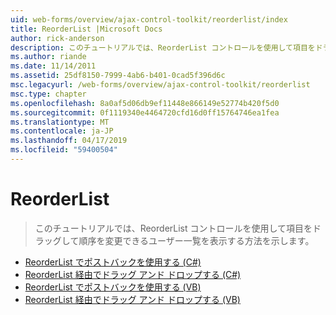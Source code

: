 ```yaml
---
uid: web-forms/overview/ajax-control-toolkit/reorderlist/index
title: ReorderList |Microsoft Docs
author: rick-anderson
description: このチュートリアルでは、ReorderList コントロールを使用して項目をドラッグして順序を変更できるユーザー一覧を表示する方法を示します。
ms.author: riande
ms.date: 11/14/2011
ms.assetid: 25df8150-7999-4ab6-b401-0cad5f396d6c
msc.legacyurl: /web-forms/overview/ajax-control-toolkit/reorderlist
msc.type: chapter
ms.openlocfilehash: 8a0af5d06db9ef11448e866149e52774b420f5d0
ms.sourcegitcommit: 0f1119340e4464720cfd16d0ff15764746ea1fea
ms.translationtype: MT
ms.contentlocale: ja-JP
ms.lasthandoff: 04/17/2019
ms.locfileid: "59400504"
---
```

# <a name="reorderlist"></a>ReorderList

> このチュートリアルでは、ReorderList コントロールを使用して項目をドラッグして順序を変更できるユーザー一覧を表示する方法を示します。


- [ReorderList でポストバックを使用する (C#)](using-postbacks-with-reorderlist-cs.md)
- [ReorderList 経由でドラッグ アンド ドロップする (C#)](drag-and-drop-via-reorderlist-cs.md)
- [ReorderList でポストバックを使用する (VB)](using-postbacks-with-reorderlist-vb.md)
- [ReorderList 経由でドラッグ アンド ドロップする (VB)](drag-and-drop-via-reorderlist-vb.md)
